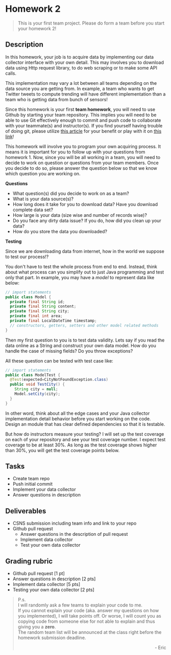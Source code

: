 # Homework 2

> This is your first team project. Please do form a team before you start your homework 2!

## Description

In this homework, your job is to acquire data by implementing our data collector interface with your own detail. This may involves you to download data using Http request library, to do web scraping or to make some API calls.

This implementation may vary a lot between all teams depending on the data source you are getting from. In example, a team who wants to get Twitter tweets to compute trending will have different implementation than a team who is getting data from bunch of sensors!

Since this homework is your first **team homework**, you will need to use Github by starting your team repository. This implies you will need to be able to use Git effectively enough to commit and push code to collaborate with your teammate(s) and instructor(s). If you find yourself having trouble of doing git, please utilize [this article][1] for your benefit or play with it on [this link][2]!

This homework will involve you to program your own acquiring process. It means it is important for you to follow up with your questions from homework 1. Now, since you will be all working in a team, you will need to decide to work on question or questions from your team members. Once you decide to do so, please answer the question below so that we know which question you are working on.

**Questions**

* What question(s) did you decide to work on as a team?
* What is your data source(s)?
* How long does it take for you to download data? Have you download complete data set?
* How large is your data (size wise and number of records wise)?
* Do you face any dirty data issue? If you do, how did you clean up your data?
* How do you store the data you downloaded?

**Testing**

Since we are downloading data from internet, how in the world we suppose to test our process!?

You don't have to test the whole process from end to end. Instead, think about what process can you simplify out to just Java programming and test only that part. In example, you may have a *model* to represent data like below:

```java
// import statements
public class Model {
  private final String id;
  private final String content;
  private final String city;
  private final int area;
  private final LocalDateTime timestamp;
  // constructors, getters, setters and other model related methods
}
```

Then my first question to you is to test data validity. Lets say if you read the data online as a String and construct your own data model. How do you handle the case of missing fields? Do you throw exceptions?

All these question can be tested with test case like:

```java
// import statements
public class ModelTest {
  @Test(expected=CityNotFoundException.class)
  public void TestCity() {
    String city = null;
    Model.setCity(city);
  }
}
```

In other word, think about all the edge cases and your Java collector implementation detail behavior before you start working on the code. Design an module that has clear defined dependencies so that it is testable.

But how do instructors measure your testing? I will set up the test coverage on each of your repository and see your test coverage number. I expect test coverage to be at least 30%. As long as the test coverage shows higher than 30%, you will get the test coverage points below.

## Tasks

* Create team repo
* Push initial commit
* Implement your data collector
* Answer questions in description

## Deliverables

* CSNS submission including team info and link to your repo
* Github pull request
  * Answer questions in the description of pull request
  * Implement data collector
  * Test your own data collector

## Grading rubric

* Github pull request [1 pt]
* Answer questions in description [2 pts]
* Implement data collector [5 pts]
* Testing your own data collector [2 pts]

> P.s.  
> I will randomly ask a few teams to explain your code to me.  
> If you cannot explain your code (aka. answer my questions on how you implemented), I will take points off. Or worse, I will count you as copying code from someone else for not able to explain and thus giving you a **zero**.  
> The random team list will be announced at the class right before the homework submission deadline.  
> <p style="text-align: right">- Eric</p>

[1]: https://github.com/csula/cs460-fall-2015/blob/master/documents/misc/github-tutorial.md
[2]: https://try.github.io/levels/1/challenges/1
